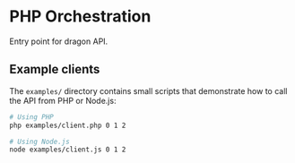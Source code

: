 # PHP Orchestration

Entry point for dragon API.

## Example clients

The `examples/` directory contains small scripts that demonstrate how to call
the API from PHP or Node.js:

```bash
# Using PHP
php examples/client.php 0 1 2

# Using Node.js
node examples/client.js 0 1 2
```
